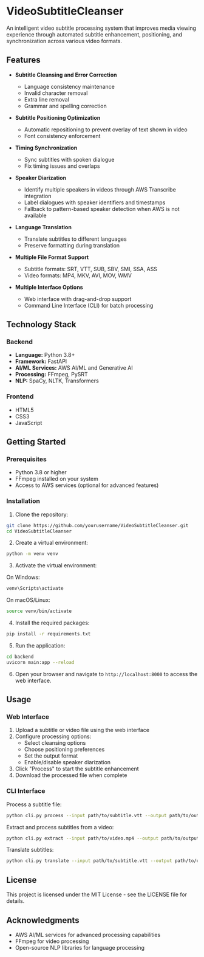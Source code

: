 # VideoSubtitleCleanser

An intelligent video subtitle processing system that improves media viewing experience through automated subtitle enhancement, positioning, and synchronization across various video formats.

## Features

- **Subtitle Cleansing and Error Correction**
  - Language consistency maintenance
  - Invalid character removal
  - Extra line removal
  - Grammar and spelling correction

- **Subtitle Positioning Optimization**
  - Automatic repositioning to prevent overlay of text shown in video
  - Font consistency enforcement

- **Timing Synchronization**
  - Sync subtitles with spoken dialogue
  - Fix timing issues and overlaps

- **Speaker Diarization**
  - Identify multiple speakers in videos through AWS Transcribe integration
  - Label dialogues with speaker identifiers and timestamps
  - Fallback to pattern-based speaker detection when AWS is not available

- **Language Translation**
  - Translate subtitles to different languages 
  - Preserve formatting during translation

- **Multiple File Format Support**
  - Subtitle formats: SRT, VTT, SUB, SBV, SMI, SSA, ASS
  - Video formats: MP4, MKV, AVI, MOV, WMV

- **Multiple Interface Options**
  - Web interface with drag-and-drop support
  - Command Line Interface (CLI) for batch processing

## Technology Stack

### Backend
- **Language:** Python 3.8+
- **Framework:** FastAPI
- **AI/ML Services:** AWS AI/ML and Generative AI
- **Processing:** FFmpeg, PySRT
- **NLP:** SpaCy, NLTK, Transformers

### Frontend
- HTML5
- CSS3
- JavaScript

## Getting Started

### Prerequisites
- Python 3.8 or higher
- FFmpeg installed on your system
- Access to AWS services (optional for advanced features)

### Installation

1. Clone the repository:
```bash
git clone https://github.com/yourusername/VideoSubtitleCleanser.git
cd VideoSubtitleCleanser
```

2. Create a virtual environment:
```bash
python -m venv venv
```

3. Activate the virtual environment:

On Windows:
```bash
venv\Scripts\activate
```

On macOS/Linux:
```bash
source venv/bin/activate
```

4. Install the required packages:
```bash
pip install -r requirements.txt
```

5. Run the application:
```bash
cd backend
uvicorn main:app --reload
```

6. Open your browser and navigate to `http://localhost:8000` to access the web interface.

## Usage

### Web Interface

1. Upload a subtitle or video file using the web interface
2. Configure processing options:
   - Select cleansing options
   - Choose positioning preferences
   - Set the output format
   - Enable/disable speaker diarization
3. Click "Process" to start the subtitle enhancement
4. Download the processed file when complete

### CLI Interface

Process a subtitle file:
```bash
python cli.py process --input path/to/subtitle.vtt --output path/to/output.vtt --cleanse --grammar --position
```

Extract and process subtitles from a video:
```bash
python cli.py extract --input path/to/video.mp4 --output path/to/output.vtt --language eng
```

Translate subtitles:
```bash
python cli.py translate --input path/to/subtitle.vtt --output path/to/output.vtt --source auto --target es
```

## License

This project is licensed under the MIT License - see the LICENSE file for details.

## Acknowledgments

- AWS AI/ML services for advanced processing capabilities
- FFmpeg for video processing
- Open-source NLP libraries for language processing
